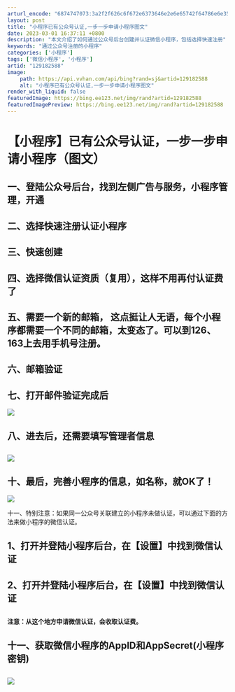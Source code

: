 ```yaml
---
arturl_encode: "6874747073:3a2f2f626c6f672e6373646e2e6e65742f64786e6e3532302f:61727469636c652f64657461696c732f313239313832353838"
layout: post
title: "小程序已有公众号认证,一步一步申请小程序图文"
date: 2023-03-01 16:37:11 +0800
description: "本文介绍了如何通过公众号后台创建并认证微信小程序，包括选择快速注册"
keywords: "通过公众号注册的小程序"
categories: ['小程序']
tags: ['微信小程序', '小程序']
artid: "129182588"
image:
    path: https://api.vvhan.com/api/bing?rand=sj&artid=129182588
    alt: "小程序已有公众号认证,一步一步申请小程序图文"
render_with_liquid: false
featuredImage: https://bing.ee123.net/img/rand?artid=129182588
featuredImagePreview: https://bing.ee123.net/img/rand?artid=129182588
---
```


# 【小程序】已有公众号认证，一步一步申请小程序（图文）

## 一、登陆公众号后台，找到左侧广告与服务，小程序管理，开通

## 

## 二、选择快速注册认证小程序

## 

## 三、快速创建

## 

## 四、选择微信认证资质（复用），这样不用再付认证费了

## 

## 五、需要一个新的邮箱， 这点挺让人无语，每个小程序都需要一个不同的邮箱，太变态了。可以到126、163上去用手机号注册。

## 

## 六、邮箱验证

## 七、打开邮件验证完成后

![](https://i-blog.csdnimg.cn/blog_migrate/7066c2c321bb85bd1ca4a5e8033f1db2.png)

## 八、进去后，还需要填写管理者信息

## 

![](https://i-blog.csdnimg.cn/blog_migrate/3d5e327b0d7f4de87eb9941f3a1bbac6.png)

## 十、最后，完善小程序的信息，如名称，就OK了！

![](https://i-blog.csdnimg.cn/blog_migrate/846b1bccf2018a2516fe7e0d0d80d0d2.png)

十一、特别注意：如果同一公众号关联建立的小程序未做认证，可以通过下面的方法来做小程序的微信认证。

## **1、打开并登陆小程序后台，在【设置】中找到微信认证**

## 

## 

## 2、打开并登陆小程序后台，在【设置】中找到微信认证

## 

#### 注意：从这个地方申请微信认证，会收取认证费。

## 十一、获取微信小程序的AppID和AppSecret(小程序密钥)

## 

![](https://i-blog.csdnimg.cn/blog_migrate/387b1eed4dd922ca728c6e0ae521a108.png)

## 

## 

## 

## 

## 

## 

##
